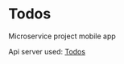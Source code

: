 # Todos
Microservice project mobile app

Api server used: [Todos](https://github.com/JohnAzedo/Microservices/tree/main/todos)
